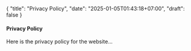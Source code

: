 {
  "title": "Privacy Policy",
  "date": "2025-01-05T01:43:18+07:00",
  "draft": false
}

#### Privacy Policy

Here is the privacy policy for the website...